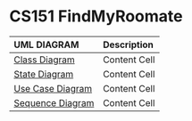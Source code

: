 # CS151 FindMyRoomate

| **UML DIAGRAM**| **Description**|
| :------------- | :------------- |
| [Class Diagram](https://github.com/yohighnes/CS151_FindMyRoommate/blob/main/diagrams/ClassDiagram.png)  | Content Cell  |
| [State Diagram](https://github.com/yohighnes/CS151_FindMyRoommate/blob/main/diagrams/StateDiagram.png)  | Content Cell  |
| [Use Case Diagram](https://github.com/yohighnes/CS151_FindMyRoommate/blob/main/diagrams/UseCaseDiagram.png)  | Content Cell  |
| [Sequence Diagram](https://github.com/yohighnes/CS151_FindMyRoommate/blob/main/diagrams/SequenceDiagram.png)  | Content Cell  |
